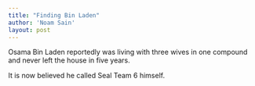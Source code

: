 ```yaml
---
title: "Finding Bin Laden"
author: 'Noam Sain'
layout: post
---
```


Osama Bin Laden reportedly was living with three wives in one compound and never left the house in five years.  
  
It is now believed he called Seal Team 6 himself.